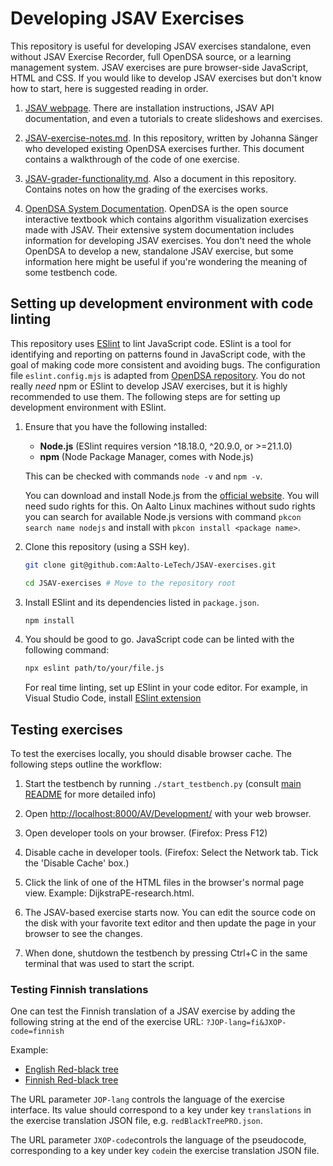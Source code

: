 # Developing JSAV Exercises

This repository is useful for developing JSAV exercises
standalone, even without JSAV Exercise Recorder, full OpenDSA source, or a
learning management system. JSAV exercises are pure browser-side JavaScript,
HTML and CSS. If you would like to develop JSAV exercises but don't know how to
start, here is suggested reading in order.

1. [JSAV webpage](http://jsav.io/). There are installation instructions,
   JSAV API documentation, and even a tutorials to create slideshows and
   exercises.

2. [JSAV-exercise-notes.md](JSAV-exercise-notes.md). In this repository,
   written by Johanna Sänger who developed existing OpenDSA exercises further.
   This document contains a walkthrough of the code of one exercise.

3. [JSAV-grader-functionality.md](JSAV-grader-functionality.md). Also a document in this repository. Contains
   notes on how the grading of the exercises works.

4. [OpenDSA System Documentation](https://opendsa.readthedocs.io/en/latest/AV.html). OpenDSA is the
   open source interactive textbook which contains algorithm visualization
   exercises made with JSAV. Their extensive system documentation includes
   information for developing JSAV exercises. You don't need the whole OpenDSA
   to develop a new, standalone JSAV exercise, but some information here might
   be useful if you're wondering the meaning of some testbench code.

## Setting up development environment with code linting

This repository uses [ESlint](https://eslint.org/) to lint JavaScript code. ESlint is a tool for identifying and reporting on patterns found in JavaScript code, with the goal of making code more consistent and avoiding bugs. The configuration file `eslint.config.mjs` is adapted from [OpenDSA repository](https://github.com/OpenDSA/OpenDSA). You do not really *need* npm or ESlint to develop JSAV exercises, but it is highly recommended to use them. The following steps are for setting up development environment with ESlint.

1. Ensure that you have the following installed:

   - **Node.js** (ESlint requires version ^18.18.0, ^20.9.0, or >=21.1.0)
   - **npm** (Node Package Manager, comes with Node.js)

   This can be checked with commands `node -v` and `npm -v`.

   You can download and install Node.js from the [official website](https://nodejs.org/en/download/package-manager). You will need sudo rights for this. On Aalto Linux machines without sudo rights you can search for available Node.js versions with command `pkcon search name nodejs` and install with `pkcon install <package name>`.

2. Clone this repository (using a SSH key).

   ```bash
   git clone git@github.com:Aalto-LeTech/JSAV-exercises.git

   cd JSAV-exercises # Move to the repository root
   ```

3. Install ESlint and its dependencies listed in `package.json`.

   ```bash
   npm install
   ```

4. You should be good to go. JavaScript code can be linted with the following command:

   ```bash
   npx eslint path/to/your/file.js
   ```

   For real time linting, set up ESlint in your code editor. For example, in Visual Studio Code, install [ESlint extension](https://marketplace.visualstudio.com/items?itemName=dbaeumer.vscode-eslint)

## Testing exercises

To test the exercises locally, you should disable browser cache. The following steps outline the workflow:

1. Start the testbench by running `./start_testbench.py` (consult [main README](README.md) for more detailed info)

2. Open <http://localhost:8000/AV/Development/> with your web browser.

3. Open developer tools on your browser.
   (Firefox: Press F12)

4. Disable cache in developer tools.
   (Firefox: Select the Network tab. Tick the 'Disable Cache' box.)

5. Click the link of one of the HTML files in the browser's normal page view.
   Example: DijkstraPE-research.html.

6. The JSAV-based exercise starts now. You can edit the source code on the
   disk with your favorite text editor and then update the page in your
   browser to see the changes.

7. When done, shutdown the testbench by pressing Ctrl+C in the same terminal that was used to start the script.

### Testing Finnish translations

One can test the Finnish translation of a JSAV exercise by adding the following
string at the end of the exercise URL: `?JOP-lang=fi&JXOP-code=finnish`

Example:

- [English Red-black tree](http://localhost:8000/AV/Development/redBlackTreePRO.html)
- [Finnish Red-black tree](http://localhost:8000/AV/Development/redBlackTreePRO.html?JOP-lang=fi&JXOP-code=finnish)

The URL parameter `JOP-lang` controls the language of the exercise interface.
Its value should correspond to a key under key `translations` in the exercise
translation JSON file, e.g. `redBlackTreePRO.json`.

The URL parameter `JXOP-code`controls the language of the pseudocode,
corresponding to a key under key `code`in the exercise translation JSON file.
